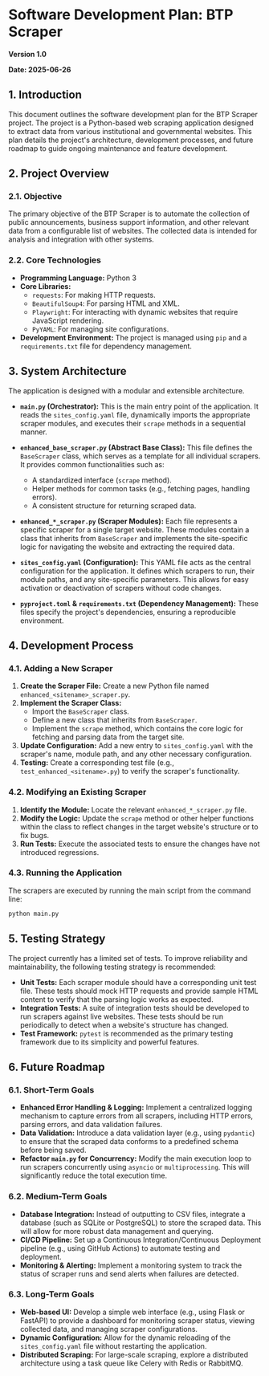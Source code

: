 # Software Development Plan: BTP Scraper

**Version 1.0**

**Date: 2025-06-26**

## 1. Introduction

This document outlines the software development plan for the BTP Scraper project. The project is a Python-based web scraping application designed to extract data from various institutional and governmental websites. This plan details the project's architecture, development processes, and future roadmap to guide ongoing maintenance and feature development.

## 2. Project Overview

### 2.1. Objective

The primary objective of the BTP Scraper is to automate the collection of public announcements, business support information, and other relevant data from a configurable list of websites. The collected data is intended for analysis and integration with other systems.

### 2.2. Core Technologies

*   **Programming Language:** Python 3
*   **Core Libraries:**
    *   `requests`: For making HTTP requests.
    *   `BeautifulSoup4`: For parsing HTML and XML.
    *   `Playwright`: For interacting with dynamic websites that require JavaScript rendering.
    *   `PyYAML`: For managing site configurations.
*   **Development Environment:** The project is managed using `pip` and a `requirements.txt` file for dependency management.

## 3. System Architecture

The application is designed with a modular and extensible architecture.

*   **`main.py` (Orchestrator):** This is the main entry point of the application. It reads the `sites_config.yaml` file, dynamically imports the appropriate scraper modules, and executes their `scrape` methods in a sequential manner.

*   **`enhanced_base_scraper.py` (Abstract Base Class):** This file defines the `BaseScraper` class, which serves as a template for all individual scrapers. It provides common functionalities such as:
    *   A standardized interface (`scrape` method).
    *   Helper methods for common tasks (e.g., fetching pages, handling errors).
    *   A consistent structure for returning scraped data.

*   **`enhanced_*_scraper.py` (Scraper Modules):** Each file represents a specific scraper for a single target website. These modules contain a class that inherits from `BaseScraper` and implements the site-specific logic for navigating the website and extracting the required data.

*   **`sites_config.yaml` (Configuration):** This YAML file acts as the central configuration for the application. It defines which scrapers to run, their module paths, and any site-specific parameters. This allows for easy activation or deactivation of scrapers without code changes.

*   **`pyproject.toml` & `requirements.txt` (Dependency Management):** These files specify the project's dependencies, ensuring a reproducible environment.

## 4. Development Process

### 4.1. Adding a New Scraper

1.  **Create the Scraper File:** Create a new Python file named `enhanced_<sitename>_scraper.py`.
2.  **Implement the Scraper Class:**
    *   Import the `BaseScraper` class.
    *   Define a new class that inherits from `BaseScraper`.
    *   Implement the `scrape` method, which contains the core logic for fetching and parsing data from the target site.
3.  **Update Configuration:** Add a new entry to `sites_config.yaml` with the scraper's name, module path, and any other necessary configuration.
4.  **Testing:** Create a corresponding test file (e.g., `test_enhanced_<sitename>.py`) to verify the scraper's functionality.

### 4.2. Modifying an Existing Scraper

1.  **Identify the Module:** Locate the relevant `enhanced_*_scraper.py` file.
2.  **Modify the Logic:** Update the `scrape` method or other helper functions within the class to reflect changes in the target website's structure or to fix bugs.
3.  **Run Tests:** Execute the associated tests to ensure the changes have not introduced regressions.

### 4.3. Running the Application

The scrapers are executed by running the main script from the command line:
```bash
python main.py
```

## 5. Testing Strategy

The project currently has a limited set of tests. To improve reliability and maintainability, the following testing strategy is recommended:

*   **Unit Tests:** Each scraper module should have a corresponding unit test file. These tests should mock HTTP requests and provide sample HTML content to verify that the parsing logic works as expected.
*   **Integration Tests:** A suite of integration tests should be developed to run scrapers against live websites. These tests should be run periodically to detect when a website's structure has changed.
*   **Test Framework:** `pytest` is recommended as the primary testing framework due to its simplicity and powerful features.

## 6. Future Roadmap

### 6.1. Short-Term Goals

*   **Enhanced Error Handling & Logging:** Implement a centralized logging mechanism to capture errors from all scrapers, including HTTP errors, parsing errors, and data validation failures.
*   **Data Validation:** Introduce a data validation layer (e.g., using `pydantic`) to ensure that the scraped data conforms to a predefined schema before being saved.
*   **Refactor `main.py` for Concurrency:** Modify the main execution loop to run scrapers concurrently using `asyncio` or `multiprocessing`. This will significantly reduce the total execution time.

### 6.2. Medium-Term Goals

*   **Database Integration:** Instead of outputting to CSV files, integrate a database (such as SQLite or PostgreSQL) to store the scraped data. This will allow for more robust data management and querying.
*   **CI/CD Pipeline:** Set up a Continuous Integration/Continuous Deployment pipeline (e.g., using GitHub Actions) to automate testing and deployment.
*   **Monitoring & Alerting:** Implement a monitoring system to track the status of scraper runs and send alerts when failures are detected.

### 6.3. Long-Term Goals

*   **Web-based UI:** Develop a simple web interface (e.g., using Flask or FastAPI) to provide a dashboard for monitoring scraper status, viewing collected data, and managing scraper configurations.
*   **Dynamic Configuration:** Allow for the dynamic reloading of the `sites_config.yaml` file without restarting the application.
*   **Distributed Scraping:** For large-scale scraping, explore a distributed architecture using a task queue like Celery with Redis or RabbitMQ.
